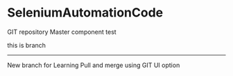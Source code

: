 # SeleniumAutomationCode
GIT repository
Master component test

this is branch 

***********************************
New branch for Learning Pull and merge using GIT UI option

